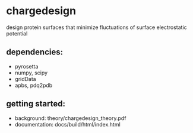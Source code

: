 # chargedesign
design protein surfaces that minimize fluctuations of surface electrostatic potential

## dependencies:

* pyrosetta
* numpy, scipy
* gridData
* apbs, pdq2pdb

## getting started:
 
* background: theory/chargedesign_theory.pdf
* documentation: docs/build/html/index.html
